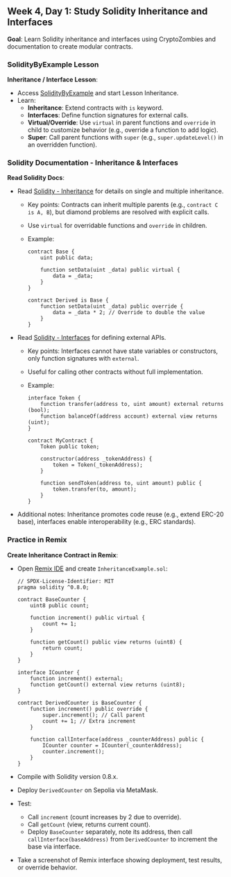 ## Week 4, Day 1: Study Solidity Inheritance and Interfaces

**Goal**: Learn Solidity inheritance and interfaces using CryptoZombies and documentation to create modular contracts.

### SolidityByExample Lesson

**Inheritance / Interface Lesson**:

- Access [SolidityByExample](https://solidity-by-example.org/inheritance/) and start Lesson Inheritance.
- Learn:
  - **Inheritance**: Extend contracts with `is` keyword.
  - **Interfaces**: Define function signatures for external calls.
  - **Virtual/Override**: Use `virtual` in parent functions and `override` in child to customize behavior (e.g., override a function to add logic).
  - **Super**: Call parent functions with `super` (e.g., `super.updateLevel()` in an overridden function).

### Solidity Documentation - Inheritance & Interfaces

**Read Solidity Docs**:

- Read [Solidity - Inheritance](https://docs.soliditylang.org/en/latest/contracts.html#inheritance) for details on single and multiple inheritance.

  - Key points: Contracts can inherit multiple parents (e.g., `contract C is A, B`), but diamond problems are resolved with explicit calls.
  - Use `virtual` for overridable functions and `override` in children.
  - Example:

    ```
    contract Base {
        uint public data;

        function setData(uint _data) public virtual {
            data = _data;
        }
    }

    contract Derived is Base {
        function setData(uint _data) public override {
            data = _data * 2; // Override to double the value
        }
    }
    ```

- Read [Solidity - Interfaces](https://docs.soliditylang.org/en/latest/contracts.html#interfaces) for defining external APIs.

  - Key points: Interfaces cannot have state variables or constructors, only function signatures with `external`.
  - Useful for calling other contracts without full implementation.
  - Example:

    ```
    interface Token {
        function transfer(address to, uint amount) external returns (bool);
        function balanceOf(address account) external view returns (uint);
    }

    contract MyContract {
        Token public token;

        constructor(address _tokenAddress) {
            token = Token(_tokenAddress);
        }

        function sendToken(address to, uint amount) public {
            token.transfer(to, amount);
        }
    }
    ```

- Additional notes: Inheritance promotes code reuse (e.g., extend ERC-20 base), interfaces enable interoperability (e.g., ERC standards).

### Practice in Remix

**Create Inheritance Contract in Remix**:

- Open [Remix IDE](https://remix.ethereum.org/) and create `InheritanceExample.sol`:

  ```
  // SPDX-License-Identifier: MIT
  pragma solidity ^0.8.0;

  contract BaseCounter {
      uint8 public count;

      function increment() public virtual {
          count += 1;
      }

      function getCount() public view returns (uint8) {
          return count;
      }
  }

  interface ICounter {
      function increment() external;
      function getCount() external view returns (uint8);
  }

  contract DerivedCounter is BaseCounter {
      function increment() public override {
          super.increment(); // Call parent
          count += 1; // Extra increment
      }

      function callInterface(address _counterAddress) public {
          ICounter counter = ICounter(_counterAddress);
          counter.increment();
      }
  }
  ```

- Compile with Solidity version 0.8.x.
- Deploy `DerivedCounter` on Sepolia via MetaMask.
- Test:
  - Call `increment` (count increases by 2 due to override).
  - Call `getCount` (view, returns current count).
  - Deploy `BaseCounter` separately, note its address, then call `callInterface(baseAddress)` from `DerivedCounter` to increment the base via interface.
- Take a screenshot of Remix interface showing deployment, test results, or override behavior.

